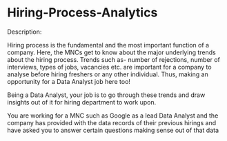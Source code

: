 # Hiring-Process-Analytics

Description:

Hiring process is the fundamental and the most important function of a company. Here, the MNCs get to know about the major underlying trends about the hiring process. Trends such as- number of rejections, number of interviews, types of jobs, vacancies etc. are important for a company to analyse before hiring freshers or any other individual. Thus, making an opportunity for a Data Analyst job here too!

Being a Data Analyst, your job is to go through these trends and draw insights out of it for hiring department to work upon.

You are working for a MNC such as Google as a lead Data Analyst and the company has provided with the data records of their previous hirings and have asked you to answer certain questions making sense out of that data
